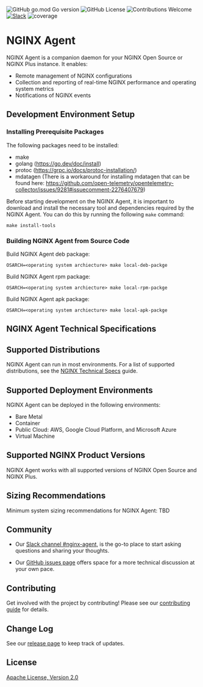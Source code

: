 ![GitHub go.mod Go version](https://img.shields.io/github/go-mod/go-version/nginx/agent)
![GitHub License](https://img.shields.io/github/license/nginx/agent)
![Contributions Welcome](https://img.shields.io/badge/contributions-welcome-brightgreen.svg?style=flat)
[![Slack](https://img.shields.io/badge/slack-join%20us-brightgreen.svg?logo=slack)](https://nginxcommunity.slack.com/channels/nginx-agent)
![coverage](https://raw.githubusercontent.com/nginx/agent/badges/.badges/v3/coverage.svg)

# NGINX Agent

NGINX Agent is a companion daemon for your NGINX Open Source or NGINX Plus instance. It enables:

- Remote management of NGINX configurations
- Collection and reporting of real-time NGINX performance and operating system metrics
- Notifications of NGINX events

## Development Environment Setup
### Installing Prerequisite Packages
The following packages need to be installed:
 - make
 - golang (https://go.dev/doc/install)
 - protoc (https://grpc.io/docs/protoc-installation/)
 - mdatagen (There is a workaround for installing mdatagen that can be found here: https://github.com/open-telemetry/opentelemetry-collector/issues/9281#issuecomment-2276407679)

Before starting development on the NGINX Agent, it is important to download and install the necessary tool and dependencies required by the NGINX Agent. You can do this by running the following `make` command:
```
make install-tools
```

### Building NGINX Agent from Source Code
Build NGINX Agent deb package:
```
OSARCH=<operating system archiecture> make local-deb-packge
```
Build NGINX Agent rpm package:
```
OSARCH=<operating system archiecture> make local-rpm-packge
```
Build NGINX Agent apk package:
```
OSARCH=<operating system archiecture> make local-apk-packge
```

## NGINX Agent Technical Specifications

## Supported Distributions

NGINX Agent can run in most environments. For a list of supported distributions, see the [NGINX Technical Specs](https://docs.nginx.com/nginx/technical-specs/#supported-distributions) guide.

## Supported Deployment Environments

NGINX Agent can be deployed in the following environments:

- Bare Metal
- Container
- Public Cloud: AWS, Google Cloud Platform, and Microsoft Azure
- Virtual Machine

## Supported NGINX Product Versions

NGINX Agent works with all supported versions of NGINX Open Source and NGINX Plus.

## Sizing Recommendations

Minimum system sizing recommendations for NGINX Agent:
TBD

## Community

- Our [Slack channel #nginx-agent](https://nginxcommunity.slack.com/), is the go-to place to start asking questions and sharing your thoughts.

- Our [GitHub issues page](https://github.com/nginx/agent/issues) offers space for a more technical discussion at your own pace.

## Contributing

Get involved with the project by contributing! Please see our [contributing guide](CONTRIBUTING.md) for details.

## Change Log

See our [release page](https://github.com/nginx/agent/releases) to keep track of updates.

## License

[Apache License, Version 2.0](LICENSE)

